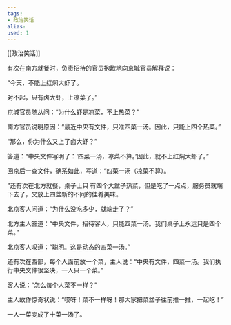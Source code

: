 ```yaml
---
tags: 
- 政治笑话
alias:
used: 1
---
```

[[政治笑话]]

有次在南方就餐时，负责招待的官员抱歉地向京城官员解释说：

“今天，不能上红焖大虾了。

对不起，只有卤大虾，上凉菜了。”

京城官员随从问：“为什么虾是凉菜，不上热菜？”

南方官员说明原因：“最近中央有文件，只准四菜一汤。因此，只能上四个热菜。”

“那么，你为什么又上了卤大虾？”

答道：“中央文件写明了：‘四菜一汤，凉菜不算。’因此，就不上红焖大虾了。”

回京后一查文件，确系如此，写道：“四菜一汤（凉菜不算）。

”还有次在北方就餐，桌子上只 有四个大盆子热菜，但是吃了一点点，服务员就端下去了，又放上四盆新的不同的佳肴美味。

北京客人问道：“为什么没吃多少，就端走了？”

北方主人答道：“中央文件，招待客人，只能四菜一汤。我们桌子上永远只是四个菜。”

北京客人叹道：“聪明。这是动态的四菜一汤。”

还有次在西部，每个人面前放一个菜，主人说：“中央有文件，四菜一汤。我们执行中央文件很坚决，一人只一个菜。”

客人说：“怎么每个人菜不一样？”

主人故作惊奇状说：“哎呀！菜不一样呀！那大家把菜盆子往前推一推，一起吃！”

一人一菜变成了十菜一汤了。
